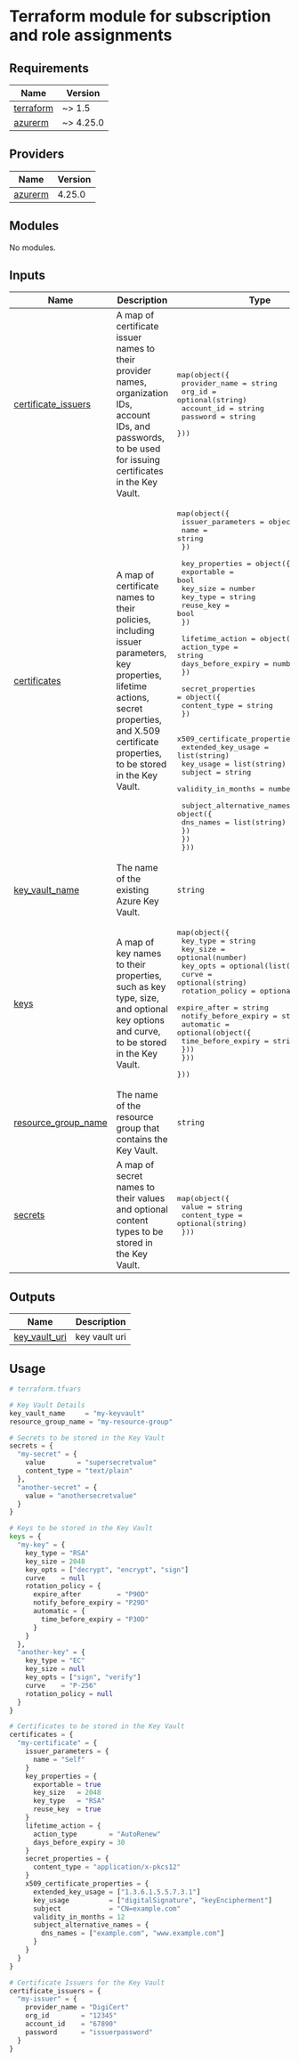 # Terraform module for subscription and role assignments  

<!-- BEGIN_TF_DOCS -->
## Requirements

| Name | Version |
|------|---------|
| <a name="requirement_terraform"></a> [terraform](#requirement\_terraform) | ~> 1.5 |
| <a name="requirement_azurerm"></a> [azurerm](#requirement\_azurerm) | ~> 4.25.0 |
## Providers

| Name | Version |
|------|---------|
| <a name="provider_azurerm"></a> [azurerm](#provider\_azurerm) | 4.25.0 |
## Modules

No modules.
## Inputs

| Name | Description | Type | Default | Required |
|------|-------------|------|---------|:--------:|
| <a name="input_certificate_issuers"></a> [certificate\_issuers](#input\_certificate\_issuers) | A map of certificate issuer names to their provider names, organization IDs, account IDs, and passwords, to be used for issuing certificates in the Key Vault. | <pre>map(object({<br>    provider_name = string<br>    org_id        = optional(string)<br>    account_id    = string<br>    password      = string<br>  }))</pre> | `{}` | no |
| <a name="input_certificates"></a> [certificates](#input\_certificates) | A map of certificate names to their policies, including issuer parameters, key properties, lifetime actions, secret properties, and X.509 certificate properties, to be stored in the Key Vault. | <pre>map(object({<br>    issuer_parameters = object({<br>      name = string<br>    })<br><br>    key_properties = object({<br>      exportable = bool<br>      key_size   = number<br>      key_type   = string<br>      reuse_key  = bool<br>    })<br><br>    lifetime_action = object({<br>      action_type        = string<br>      days_before_expiry = number<br>    })<br><br>    secret_properties = object({<br>      content_type = string<br>    })<br><br>    x509_certificate_properties = object({<br>      extended_key_usage = list(string)<br>      key_usage          = list(string)<br>      subject            = string<br>      validity_in_months = number<br><br>      subject_alternative_names = object({<br>        dns_names = list(string)<br>      })<br>    })<br>  }))</pre> | `{}` | no |
| <a name="input_key_vault_name"></a> [key\_vault\_name](#input\_key\_vault\_name) | The name of the existing Azure Key Vault. | `string` | n/a | yes |
| <a name="input_keys"></a> [keys](#input\_keys) | A map of key names to their properties, such as key type, size, and optional key options and curve, to be stored in the Key Vault. | <pre>map(object({<br>    key_type = string<br>    key_size = optional(number)<br>    key_opts = optional(list(string))<br>    curve    = optional(string)<br>    rotation_policy = optional(object({<br>      expire_after         = string<br>      notify_before_expiry = string<br>      automatic = optional(object({<br>        time_before_expiry = string<br>      }))<br>    }))<br>  }))</pre> | `{}` | no |
| <a name="input_resource_group_name"></a> [resource\_group\_name](#input\_resource\_group\_name) | The name of the resource group that contains the Key Vault. | `string` | n/a | yes |
| <a name="input_secrets"></a> [secrets](#input\_secrets) | A map of secret names to their values and optional content types to be stored in the Key Vault. | <pre>map(object({<br>    value        = string<br>    content_type = optional(string)<br>  }))</pre> | `{}` | no |  
## Outputs

| Name | Description |
|------|-------------|
| <a name="output_key_vault_uri"></a> [key\_vault\_uri](#output\_key\_vault\_uri) | key vault uri |
<!-- END_TF_DOCS -->

## Usage

```tfvars
# terraform.tfvars

# Key Vault Details
key_vault_name     = "my-keyvault"
resource_group_name = "my-resource-group"

# Secrets to be stored in the Key Vault
secrets = {
  "my-secret" = {
    value        = "supersecretvalue"
    content_type = "text/plain"
  },
  "another-secret" = {
    value = "anothersecretvalue"
  }
}

# Keys to be stored in the Key Vault
keys = {
  "my-key" = {
    key_type = "RSA"
    key_size = 2048
    key_opts = ["decrypt", "encrypt", "sign"]
    curve    = null
    rotation_policy = {
      expire_after         = "P90D"
      notify_before_expiry = "P29D"
      automatic = {
        time_before_expiry = "P30D"
      }
    }
  },
  "another-key" = {
    key_type = "EC"
    key_size = null
    key_opts = ["sign", "verify"]
    curve    = "P-256"
    rotation_policy = null
  }
}

# Certificates to be stored in the Key Vault
certificates = {
  "my-certificate" = {
    issuer_parameters = {
      name = "Self"
    }
    key_properties = {
      exportable = true
      key_size   = 2048
      key_type   = "RSA"
      reuse_key  = true
    }
    lifetime_action = {
      action_type        = "AutoRenew"
      days_before_expiry = 30
    }
    secret_properties = {
      content_type = "application/x-pkcs12"
    }
    x509_certificate_properties = {
      extended_key_usage = ["1.3.6.1.5.5.7.3.1"]
      key_usage          = ["digitalSignature", "keyEncipherment"]
      subject            = "CN=example.com"
      validity_in_months = 12
      subject_alternative_names = {
        dns_names = ["example.com", "www.example.com"]
      }
    }
  }
}

# Certificate Issuers for the Key Vault
certificate_issuers = {
  "my-issuer" = {
    provider_name = "DigiCert"
    org_id        = "12345"
    account_id    = "67890"
    password      = "issuerpassword"
  }
}

```